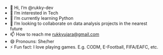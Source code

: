 - 👋 Hi, I’m @rukky-dev
- 👀 I’m interested in Tech
- 🌱 I’m currently learning Python
- 💞️ I’m looking to collaborate on data analysis projects in the nearest future
- 📫 How to reach me rukkyujara@gmail.com
- 😄 Pronouns: She/her
- ⚡ Fun fact: I love playing games. E.g. CODM, E-Football, FIFA/EAFC, etc.

<!---
rukky-dev/rukky-dev is a ✨ special ✨ repository because its `README.md` (this file) appears on your GitHub profile.
You can click the Preview link to take a look at your changes.
--->
